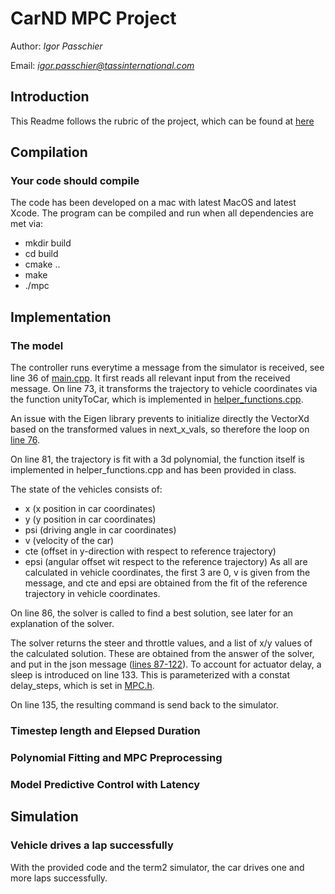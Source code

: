 # CarND MPC Project
Author: *Igor Passchier*

Email: *igor.passchier@tassinternational.com*

## Introduction
This Readme follows the rubric of the project, which can be found at [here](https://review.udacity.com/#!/rubrics/896/view)

## Compilation
### Your code should compile
The code has been developed on a mac with latest MacOS and latest Xcode. The program can be compiled and run when all dependencies are met via:
* mkdir build
* cd build
* cmake ..
* make
* ./mpc

## Implementation
### The model
The controller runs everytime a message from the simulator is received, see line 36 of [main.cpp](src/main.cpp). It first reads all relevant input from the received message. On line 73, it transforms the trajectory to vehicle coordinates via the function unityToCar, which is implemented in [helper_functions.cpp](src/helper_functions.cpp#L54).

An issue with the Eigen library prevents to initialize directly the VectorXd based on the transformed values in next_x_vals, so therefore the loop on [line 76](src/main.cpp#L76).

On line 81, the trajectory is fit with a 3d polynomial, the function itself is implemented in helper_functions.cpp and has been provided in class.

The state of the vehicles consists of:
* x (x position in car coordinates)
* y (y position in car coordinates)
* psi (driving angle in car coordinates)
* v (velocity of the car)
* cte (offset in y-direction with respect to reference trajectory)
* epsi (angular offset wit respect to the reference trajectory)
As all are calculated in vehicle coordinates, the first 3 are 0, v is given from the message, and cte and epsi are obtained from the fit of the reference trajectory in vehicle coordinates.

On line 86, the solver is called to find a best solution, see later for an explanation of the solver.

The solver returns the steer and throttle values, and a list of x/y values of the calculated solution. These are obtained from the answer of the solver, and put in the json message ([lines 87-122](src/main.cpp#L87-L122)).
To account for actuator delay, a sleep is introduced on line 133. This is parameterized with a constat delay_steps, which is set in [MPC.h](src/MPC.h#L11).

On line 135, the resulting command is send back to the simulator.


### Timestep length and Elepsed Duration

### Polynomial Fitting and MPC Preprocessing

### Model Predictive Control with Latency

## Simulation
### Vehicle drives a lap successfully
With the provided code and the term2 simulator, the car drives one and more laps successfully.

